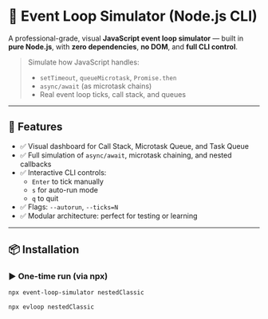 # 🧠 Event Loop Simulator (Node.js CLI)

A professional-grade, visual **JavaScript event loop simulator** — built in **pure Node.js**, with **zero dependencies**, **no DOM**, and **full CLI control**.

> Simulate how JavaScript handles:
> - `setTimeout`, `queueMicrotask`, `Promise.then`
> - `async/await` (as microtask chains)
> - Real event loop ticks, call stack, and queues

---

## 🚀 Features

- ✅ Visual dashboard for Call Stack, Microtask Queue, and Task Queue
- ✅ Full simulation of `async/await`, microtask chaining, and nested callbacks
- ✅ Interactive CLI controls:
  - `Enter` to tick manually
  - `s` for auto-run mode
  - `q` to quit
- ✅ Flags: `--autorun`, `--ticks=N`
- ✅ Modular architecture: perfect for testing or learning

---

## 📦 Installation

### ▶️ One-time run (via npx)

```bash
npx event-loop-simulator nestedClassic

npx evloop nestedClassic

